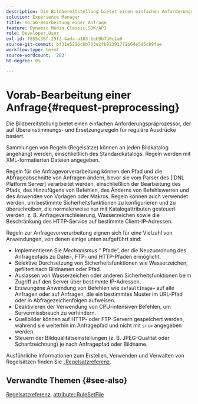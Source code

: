 ```yaml
---
description: Die Bildbereitstellung bietet einen einfachen Anforderungspräprozessor, der auf Übereinstimmungs- und Ersetzungsregeln für reguläre Ausdrücke basiert.
solution: Experience Manager
title: Vorab-Bearbeitung einer Anfrage
feature: Dynamic Media Classic,SDK/API
role: Developer,User
exl-id: f855c36f-29f2-4ada-a103-1eb9b7b0c1a0
source-git-commit: bf31e5226cbb763e2fb82391772b64e5d5c89fae
workflow-type: tm+mt
source-wordcount: '283'
ht-degree: 0%

---
```


# Vorab-Bearbeitung einer Anfrage{#request-preprocessing}

Die Bildbereitstellung bietet einen einfachen Anforderungspräprozessor, der auf Übereinstimmungs- und Ersetzungsregeln für reguläre Ausdrücke basiert.

Sammlungen von Regeln (Regelsätze) können an jeden Bildkatalog angehängt werden, einschließlich des Standardkatalogs. Regeln werden mit XML-formatierten Dateien angegeben.

Regeln für die Anfragevorverarbeitung können den Pfad und die Abfrageabschnitte von Anfragen ändern, bevor sie vom Parser des [!DNL Platform Server] verarbeitet werden, einschließlich der Bearbeitung des Pfads, des Hinzufügens von Befehlen, des Änderns von Befehlswerten und des Anwenden von Vorlagen oder Makros. Regeln können auch verwendet werden, um bestimmte Sicherheitsfunktionen zu konfigurieren und zu überschreiben, die normalerweise nur mit Katalogattributen gesteuert werden, z. B. Anfrageverschleierung, Wasserzeichen sowie die Beschränkung des HTTP-Service auf bestimmte Client-IP-Adressen.

Regeln zur Anfragevorverarbeitung eignen sich für eine Vielzahl von Anwendungen, von denen einige unten aufgeführt sind:

* Implementieren Sie *Mechanismus &quot;* Pfade“, der die Neuzuordnung des Anfragepfads zu Datei-, FTP- und HTTP-Pfaden ermöglicht.
* Selektive Durchsetzung von Sicherheitsfunktionen wie Wasserzeichen, gefiltert nach Bildnamen oder Pfad.
* Auslassen von Wasserzeichen oder anderen Sicherheitsfunktionen beim Zugriff auf den Server über bestimmte IP-Adressen.
* Erzwungene Anwendung von Befehlen wie `defaultImage=` auf alle Anfragen oder auf Anfragen, die ein bestimmtes Muster im URL-Pfad oder in Abfragezeichenfolgen aufweisen.
* Deaktivieren der Verwendung von CPU-intensiven Befehlen, um Servermissbrauch zu verhindern.
* Quellbilder können auf HTTP- oder FTP-Servern gespeichert werden, während sie weiterhin im Anfragepfad und nicht mit `src=` angegeben werden.
* Steuern der Bildqualitätseinstellungen (z. B. JPEG-Qualität oder Scharfzeichnung) je nach Anfragepfad oder Bildname.

Ausführliche Informationen zum Erstellen, Verwenden und Verwalten von Regelsätzen finden Sie [ „Regelsatzreferenz](../../../../../is-api/image-catalog/image-serving-api-ref/c-image-catalog-reference/c-rule-set-reference/c-rule-set-reference.md#concept-3e5058cf3507470b82cac638df23ea8e).

## Verwandte Themen {#see-also}

[Regelsatzreferenz](../../../../../is-api/image-catalog/image-serving-api-ref/c-image-catalog-reference/c-rule-set-reference/c-rule-set-reference.md#concept-3e5058cf3507470b82cac638df23ea8e), [attribute::RuleSetFile](../../../../../is-api/image-catalog/image-serving-api-ref/c-image-catalog-reference/c-overview/c-file-formats/r-rule-set-files.md#reference-3e54cb5f4d74411a84889fed056ac093)
